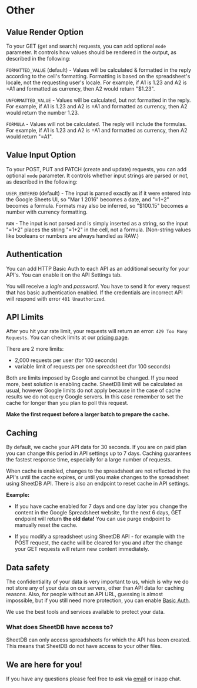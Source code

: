 # Other

## Value Render Option

To your GET (get and search) requests, you can add optional `mode` parameter. It controls how values should be rendered in the output, as described in the following:

`FORMATTED_VALUE` (default) - Values will be calculated & formatted in the reply according to the cell's formatting. Formatting is based on the spreadsheet's locale, not the requesting user's locale. For example, if A1 is 1.23 and A2 is =A1 and formatted as currency, then A2 would return "$1.23".

`UNFORMATTED_VALUE` - Values will be calculated, but not formatted in the reply. For example, if A1 is 1.23 and A2 is =A1 and formatted as currency, then A2 would return the number 1.23.

`FORMULA` - Values will not be calculated. The reply will include the formulas. For example, if A1 is 1.23 and A2 is =A1 and formatted as currency, then A2 would return "=A1".

## Value Input Option

To your POST, PUT and PATCH (create and update) requests, you can add optional `mode` parameter. It controls whether input strings are parsed or not, as described in the following:

`USER_ENTERED` (default) - The input is parsed exactly as if it were entered into the Google Sheets UI, so "Mar 1 2016" becomes a date, and "=1+2" becomes a formula. Formats may also be inferred, so "$100.15" becomes a number with currency formatting.

`RAW` - The input is not parsed and is simply inserted as a string, so the input "=1+2" places the string "=1+2" in the cell, not a formula. (Non-string values like booleans or numbers are always handled as RAW.)

## Authentication

You can add HTTP Basic Auth to each API as an additional security for your API's. You can enable it on the API Settings tab.

You will receive a *login* and *password*. You have to send it for every request that has basic authentication enabled. If the credentials are incorrect API will respond with error `401 Unauthorized`.

## API Limits

After you hit your rate limit, your requests will return an error: `429 Too Many Requests`. You can check limits at our <a href="https://sheetdb.io/pricing">pricing page</a>.

There are 2 more limits:

- 2,000 requests per user (for 100 seconds)
- variable limit of requests per one spreadsheet (for 100 seconds)

Both are limits imposed by Google and cannot be changed. If you need more, best solution is enabling cache. SheetDB limit will be calculated as usual, however Google limits do not apply because in the case of cache results we do not query Google servers. In this case remember to set the cache for longer than you plan to poll this request.

**Make the first request before a larger batch to prepare the cache.**

## Caching

By default, we cache your API data for 30 seconds. If you are on paid plan you can change this period in API settings up to 7 days. Caching guarantees the fastest response time, especially for a large number of requests.

When cache is enabled, changes to the spreadsheet are not reflected in the API's until the cache expires, or until you make changes to the spreadsheet using SheetDB API. There is also an endpoint to reset cache in API settings.

**Example:**

- If you have cache enabled for 7 days and one day later you change the content in the Google Spreadsheet website, for the next 6 days, GET endpoint will return **the old data!** You can use purge endpoint to manually reset the cache.

- If you modify a spreadsheet using SheetDB API - for example with the POST request, the cache will be cleared for you and after the change your GET requests will return new content immediately.

## Data safety

The confidentiality of your data is very important to us, which is why we do not store any of your data on our servers, other than API data for caching reasons. Also, for people without an API URL, guessing is almost impossible, but if you still need more protection, you can enable [Basic Auth](#authentication).

We use the best tools and services available to protect your data.

### What does SheetDB have access to?

SheetDB can only access spreadsheets for which the API has been created. This means that SheetDB do not have access to your other files.


## We are here for you!

If you have any questions please feel free to ask via
<a href="#" class=""
   data-name="support"
   data-domain="sheetdb"
   data-tld="io"
   onclick="window.location.href = 'mailto:' + this.dataset.name + '@' + this.dataset.domain + '.' + this.dataset.tld; return false;">email</a>
or inapp chat.

<br /><br /><br /><br /><br /><br /><br /><br /><br /><br /><br />
<br /><br /><br /><br /><br /><br /><br /><br /><br /><br /><br />

